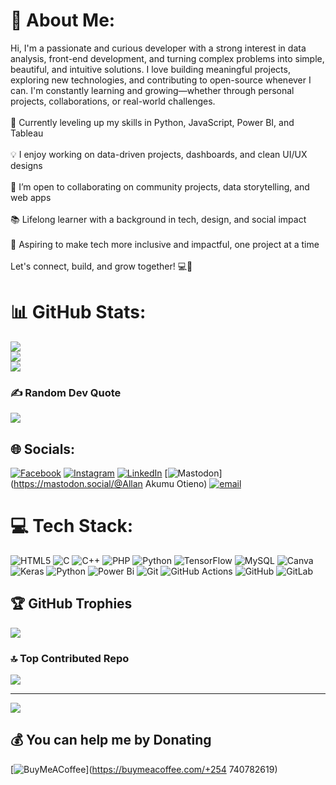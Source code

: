 # 💫 About Me:
Hi, I'm a passionate and curious developer with a strong interest in data analysis, front-end development, and turning complex problems into simple, beautiful, and intuitive solutions. I love building meaningful projects, exploring new technologies, and contributing to open-source whenever I can. I'm constantly learning and growing—whether through personal projects, collaborations, or real-world challenges.<br><br>🌱 Currently leveling up my skills in Python, JavaScript, Power BI, and Tableau<br><br>💡 I enjoy working on data-driven projects, dashboards, and clean UI/UX designs<br><br>👯 I’m open to collaborating on community projects, data storytelling, and web apps<br><br>📚 Lifelong learner with a background in tech, design, and social impact <br><br>🚀 Aspiring to make tech more inclusive and impactful, one project at a time<br><br>Let's connect, build, and grow together! 💻🚀

# 📊 GitHub Stats:
![](https://github-readme-stats.vercel.app/api?username=AllanOtieno254&theme=algolia&hide_border=false&include_all_commits=true&count_private=false)<br/>
![](https://nirzak-streak-stats.vercel.app/?user=AllanOtieno254&theme=algolia&hide_border=false)<br/>
![](https://github-readme-stats.vercel.app/api/top-langs/?username=AllanOtieno254&theme=algolia&hide_border=false&include_all_commits=true&count_private=false&layout=compact)


### ✍️ Random Dev Quote
![](https://quotes-github-readme.vercel.app/api?type=horizontal&theme=radical)

## 🌐 Socials:
[![Facebook](https://img.shields.io/badge/Facebook-%231877F2.svg?logo=Facebook&logoColor=white)](https://facebook.com/https://www.facebook.com/santozkowkey.mtapeli/)
[![Instagram](https://img.shields.io/badge/Instagram-%23E4405F.svg?logo=Instagram&logoColor=white)](https://instagram.com/https://www.instagram.com/santozkoky/) 
[![LinkedIn](https://img.shields.io/badge/LinkedIn-%230077B5.svg?logo=linkedin&logoColor=white)](https://linkedin.com/in/https://www.linkedin.com/me?trk=p_mwlite_feed-secondary_nav) 
[![Mastodon](https://img.shields.io/badge/-MASTODON-%232B90D9?logo=mastodon&logoColor=white)](https://mastodon.social/@Allan Akumu Otieno)
[![email](https://img.shields.io/badge/Email-D14836?logo=gmail&logoColor=white)](mailto:allanotieno2001@gmail.com) 

# 💻 Tech Stack:
![HTML5](https://img.shields.io/badge/html5-%23E34F26.svg?style=for-the-badge&logo=html5&logoColor=white) ![C](https://img.shields.io/badge/c-%2300599C.svg?style=for-the-badge&logo=c&logoColor=white) ![C++](https://img.shields.io/badge/c++-%2300599C.svg?style=for-the-badge&logo=c%2B%2B&logoColor=white) ![PHP](https://img.shields.io/badge/php-%23777BB4.svg?style=for-the-badge&logo=php&logoColor=white) ![Python](https://img.shields.io/badge/python-3670A0?style=for-the-badge&logo=python&logoColor=ffdd54) ![TensorFlow](https://img.shields.io/badge/TensorFlow-%23FF6F00.svg?style=for-the-badge&logo=TensorFlow&logoColor=white) ![MySQL](https://img.shields.io/badge/mysql-4479A1.svg?style=for-the-badge&logo=mysql&logoColor=white) ![Canva](https://img.shields.io/badge/Canva-%2300C4CC.svg?style=for-the-badge&logo=Canva&logoColor=white) ![Keras](https://img.shields.io/badge/Keras-%23D00000.svg?style=for-the-badge&logo=Keras&logoColor=white) ![Python](https://img.shields.io/badge/python-3670A0?style=for-the-badge&logo=python&logoColor=ffdd54) ![Power Bi](https://img.shields.io/badge/power_bi-F2C811?style=for-the-badge&logo=powerbi&logoColor=black) ![Git](https://img.shields.io/badge/git-%23F05033.svg?style=for-the-badge&logo=git&logoColor=white) ![GitHub Actions](https://img.shields.io/badge/github%20actions-%232671E5.svg?style=for-the-badge&logo=githubactions&logoColor=white) ![GitHub](https://img.shields.io/badge/github-%23121011.svg?style=for-the-badge&logo=github&logoColor=white) ![GitLab](https://img.shields.io/badge/gitlab-%23181717.svg?style=for-the-badge&logo=gitlab&logoColor=white)

## 🏆 GitHub Trophies
![](https://github-profile-trophy.vercel.app/?username=AllanOtieno254&theme=default&no-frame=false&no-bg=true&margin-w=4)

### 🔝 Top Contributed Repo
![](https://github-contributor-stats.vercel.app/api?username=AllanOtieno254&limit=5&theme=dark&combine_all_yearly_contributions=true)

---
[![](https://visitcount.itsvg.in/api?id=AllanOtieno254&icon=0&color=0)](https://visitcount.itsvg.in)

  ## 💰 You can help me by Donating
  [![BuyMeACoffee](https://img.shields.io/badge/Buy%20Me%20a%20Coffee-ffdd00?style=for-the-badge&logo=buy-me-a-coffee&logoColor=black)](https://buymeacoffee.com/+254 740782619) 

  
<!-- Proudly created with GPRM ( https://gprm.itsvg.in ) -->
